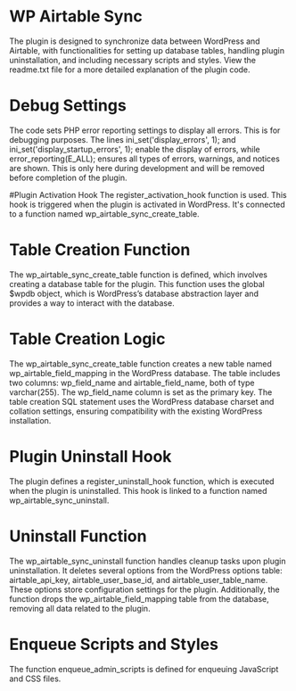 # WP Airtable Sync
The plugin is designed to synchronize data between WordPress and Airtable, with functionalities for setting up database tables, handling plugin uninstallation, and including necessary scripts and styles. View the readme.txt file for a more detailed explanation of the plugin code.

# Debug Settings
The code sets PHP error reporting settings to display all errors. This is for debugging purposes. The lines ini_set('display_errors', 1); and ini_set('display_startup_errors', 1); enable the display of errors, while error_reporting(E_ALL); ensures all types of errors, warnings, and notices are shown. This is only here during development and will be removed before completion of the plugin.

#Plugin Activation Hook
The register_activation_hook function is used. This hook is triggered when the plugin is activated in WordPress. It's connected to a function named wp_airtable_sync_create_table.

# Table Creation Function
The wp_airtable_sync_create_table function is defined, which involves creating a database table for the plugin. This function uses the global $wpdb object, which is WordPress’s database abstraction layer and provides a way to interact with the database.

# Table Creation Logic
The wp_airtable_sync_create_table function creates a new table named wp_airtable_field_mapping in the WordPress database. The table includes two columns: wp_field_name and airtable_field_name, both of type varchar(255). The wp_field_name column is set as the primary key. The table creation SQL statement uses the WordPress database charset and collation settings, ensuring compatibility with the existing WordPress installation.

# Plugin Uninstall Hook
The plugin defines a register_uninstall_hook function, which is executed when the plugin is uninstalled. This hook is linked to a function named wp_airtable_sync_uninstall.

# Uninstall Function
The wp_airtable_sync_uninstall function handles cleanup tasks upon plugin uninstallation. It deletes several options from the WordPress options table: airtable_api_key, airtable_user_base_id, and airtable_user_table_name. These options store configuration settings for the plugin. Additionally, the function drops the wp_airtable_field_mapping table from the database, removing all data related to the plugin.

# Enqueue Scripts and Styles
The function enqueue_admin_scripts is defined for enqueuing JavaScript and CSS files.
